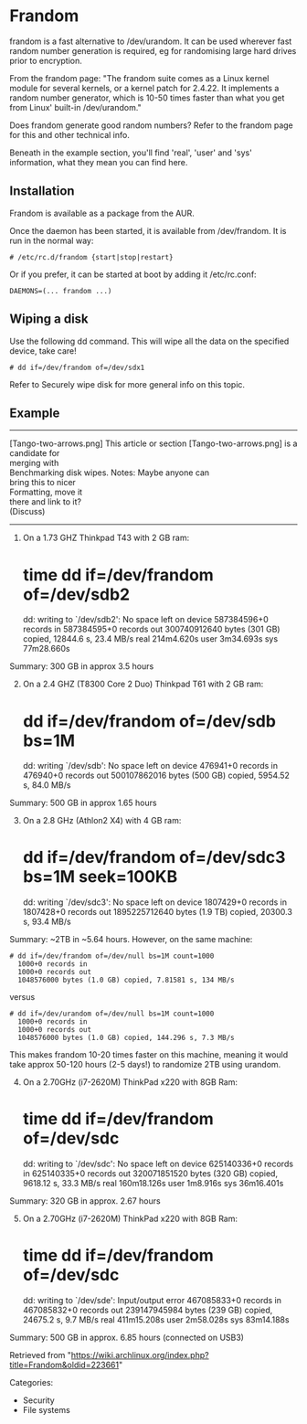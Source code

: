 Frandom
=======

frandom is a fast alternative to /dev/urandom. It can be used wherever
fast random number generation is required, eg for randomising large hard
drives prior to encryption.

From the frandom page: "The frandom suite comes as a Linux kernel module
for several kernels, or a kernel patch for 2.4.22. It implements a
random number generator, which is 10-50 times faster than what you get
from Linux' built-in /dev/urandom."

Does frandom generate good random numbers? Refer to the frandom page for
this and other technical info.

Beneath in the example section, you'll find 'real', 'user' and 'sys'
information, what they mean you can find here.

Installation
------------

Frandom is available as a package from the AUR.

Once the daemon has been started, it is available from /dev/frandom. It
is run in the normal way:

    # /etc/rc.d/frandom {start|stop|restart}

Or if you prefer, it can be started at boot by adding it /etc/rc.conf:

    DAEMONS=(... frandom ...)

Wiping a disk
-------------

Use the following dd command. This will wipe all the data on the
specified device, take care!

    # dd if=/dev/frandom of=/dev/sdx1

Refer to Securely wipe disk for more general info on this topic.

Example
-------

  ------------------------ ------------------------ ------------------------
  [Tango-two-arrows.png]   This article or section  [Tango-two-arrows.png]
                           is a candidate for       
                           merging with             
                           Benchmarking disk wipes. 
                           Notes: Maybe anyone can  
                           bring this to nicer      
                           Formatting, move it      
                           there and link to it?    
                           (Discuss)                
  ------------------------ ------------------------ ------------------------

1) On a 1.73 GHZ Thinkpad T43 with 2 GB ram:

    # time dd if=/dev/frandom of=/dev/sdb2
     dd: writing to `/dev/sdb2': No space left on device
     587384596+0 records in
     587384595+0 records out
     300740912640 bytes (301 GB) copied, 12844.6 s, 23.4 MB/s
     real    214m4.620s
     user    3m34.693s
     sys     77m28.660s

Summary: 300 GB in approx 3.5 hours

  
 2) On a 2.4 GHZ (T8300 Core 2 Duo) Thinkpad T61 with 2 GB ram:

    # dd if=/dev/frandom of=/dev/sdb bs=1M
      dd: writing `/dev/sdb': No space left on device
      476941+0 records in
      476940+0 records out
      500107862016 bytes (500 GB) copied, 5954.52 s, 84.0 MB/s

Summary: 500 GB in approx 1.65 hours

  
 3) On a 2.8 GHz (Athlon2 X4) with 4 GB ram:

    # dd if=/dev/frandom of=/dev/sdc3 bs=1M seek=100KB
      dd: writing `/dev/sdc3': No space left on device
      1807429+0 records in
      1807428+0 records out
      1895225712640 bytes (1.9 TB) copied, 20300.3 s, 93.4 MB/s

Summary: ~2TB in ~5.64 hours. However, on the same machine:

    # dd if=/dev/frandom of=/dev/null bs=1M count=1000
      1000+0 records in
      1000+0 records out
      1048576000 bytes (1.0 GB) copied, 7.81581 s, 134 MB/s

versus

    # dd if=/dev/urandom of=/dev/null bs=1M count=1000
      1000+0 records in
      1000+0 records out
      1048576000 bytes (1.0 GB) copied, 144.296 s, 7.3 MB/s

This makes frandom 10-20 times faster on this machine, meaning it would
take approx 50-120 hours (2-5 days!) to randomize 2TB using urandom.

4) On a 2.70GHz (i7-2620M) ThinkPad x220 with 8GB Ram:

    # time dd if=/dev/frandom of=/dev/sdc
      dd: writing to `/dev/sdc': No space left on device
      625140336+0 records in
      625140335+0 records out
      320071851520 bytes (320 GB) copied, 9618.12 s, 33.3 MB/s
      real    160m18.126s
      user    1m8.916s
      sys     36m16.401s

Summary: 320 GB in approx. 2.67 hours

5) On a 2.70GHz (i7-2620M) ThinkPad x220 with 8GB Ram:

    # time dd if=/dev/frandom of=/dev/sdc
      dd: writing to `/dev/sde': Input/output error
      467085833+0 records in
      467085832+0 records out
      239147945984 bytes (239 GB) copied, 24675.2 s, 9.7 MB/s
      real    411m15.208s
      user    2m58.028s
      sys     83m14.188s

Summary: 500 GB in approx. 6.85 hours (connected on USB3)

Retrieved from
"https://wiki.archlinux.org/index.php?title=Frandom&oldid=223661"

Categories:

-   Security
-   File systems
